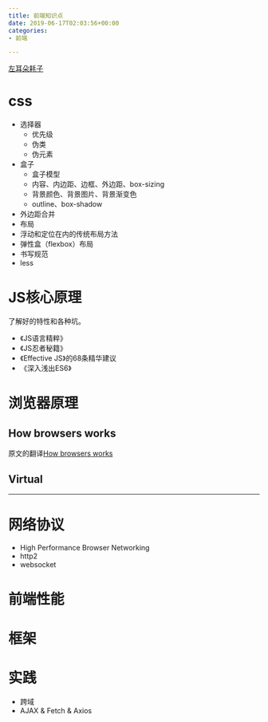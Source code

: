 ```yaml
---
title: 前端知识点
date: 2019-06-17T02:03:56+00:00
categories:
- 前端

---
```

[左耳朵耗子](https://time.geekbang.org/column/article/12271)

# css

- 选择器
  - 优先级
  - 伪类
  - 伪元素
- 盒子
  - 盒子模型
  - 内容、内边距、边框、外边距、box-sizing
  - 背景颜色、背景图片、背景渐变色
  - outline、box-shadow
- 外边距合并
- 布局
- 浮动和定位在内的传统布局方法
- 弹性盒（flexbox）布局
- 书写规范
- less

# JS核心原理

了解好的特性和各种坑。

- 《JS语言精粹》
- 《JS忍者秘籍》
- 《Effective JS》的68条精华建议
- 《深入浅出ES6》

# 浏览器原理

## How browsers works

原文的翻译[How browsers works](https://www.html5rocks.com/zh/tutorials/internals/howbrowserswork/)

## Virtual 

---

# 网络协议

- High Performance Browser Networking
- http2
- websocket

# 前端性能

 
# 框架


# 实践

- 跨域
- AJAX & Fetch & Axios

